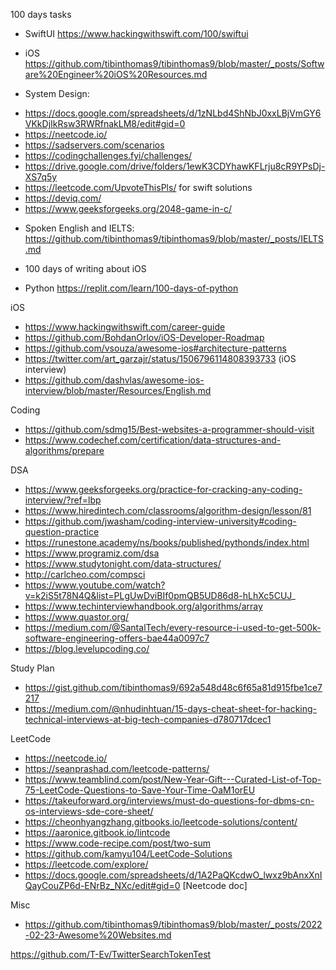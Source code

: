 100 days tasks

* SwiftUI https://www.hackingwithswift.com/100/swiftui

* iOS  https://github.com/tibinthomas9/tibinthomas9/blob/master/_posts/Software%20Engineer%20iOS%20Resources.md

* System Design: 
 - https://docs.google.com/spreadsheets/d/1zNLbd4ShNbJ0xxLBjVmGY6VKkDjIkRsw3RWRfnakLM8/edit#gid=0
 -  https://neetcode.io/
 -  https://sadservers.com/scenarios
 -  https://codingchallenges.fyi/challenges/
 -  https://drive.google.com/drive/folders/1ewK3CDYhawKFLrju8cR9YPsDj-XS7q5y
 -  https://leetcode.com/UpvoteThisPls/ for swift solutions
 -  https://deviq.com/
 -  https://www.geeksforgeeks.org/2048-game-in-c/


* Spoken English and IELTS: https://github.com/tibinthomas9/tibinthomas9/blob/master/_posts/IELTS.md

* 100 days of writing about iOS

*  Python https://replit.com/learn/100-days-of-python
  
    




iOS
* https://www.hackingwithswift.com/career-guide
* https://github.com/BohdanOrlov/iOS-Developer-Roadmap
* https://github.com/vsouza/awesome-ios#architecture-patterns
* https://twitter.com/art_garzajr/status/1506796114808393733 (iOS interview)
* https://github.com/dashvlas/awesome-ios-interview/blob/master/Resources/English.md

Coding

* https://github.com/sdmg15/Best-websites-a-programmer-should-visit
* https://www.codechef.com/certification/data-structures-and-algorithms/prepare

DSA

* https://www.geeksforgeeks.org/practice-for-cracking-any-coding-interview/?ref=lbp
* https://www.hiredintech.com/classrooms/algorithm-design/lesson/81
* https://github.com/jwasham/coding-interview-university#coding-question-practice
* https://runestone.academy/ns/books/published/pythonds/index.html
* https://www.programiz.com/dsa
* https://www.studytonight.com/data-structures/
* http://carlcheo.com/compsci
* https://www.youtube.com/watch?v=k2iS5t78N4Q&list=PLgUwDviBIf0pmQB5UD86d8-hLhXc5CUJ_
* https://www.techinterviewhandbook.org/algorithms/array
* https://www.quastor.org/
* https://medium.com/@SantalTech/every-resource-i-used-to-get-500k-software-engineering-offers-bae44a0097c7
* https://blog.levelupcoding.co/

Study Plan
* https://gist.github.com/tibinthomas9/692a548d48c6f65a81d915fbe1ce7217
* https://medium.com/@nhudinhtuan/15-days-cheat-sheet-for-hacking-technical-interviews-at-big-tech-companies-d780717dcec1

LeetCode
* https://neetcode.io/
* https://seanprashad.com/leetcode-patterns/
* https://www.teamblind.com/post/New-Year-Gift---Curated-List-of-Top-75-LeetCode-Questions-to-Save-Your-Time-OaM1orEU
* https://takeuforward.org/interviews/must-do-questions-for-dbms-cn-os-interviews-sde-core-sheet/
* https://cheonhyangzhang.gitbooks.io/leetcode-solutions/content/
* https://aaronice.gitbook.io/lintcode
* https://www.code-recipe.com/post/two-sum
* https://github.com/kamyu104/LeetCode-Solutions
* https://leetcode.com/explore/
* https://docs.google.com/spreadsheets/d/1A2PaQKcdwO_lwxz9bAnxXnIQayCouZP6d-ENrBz_NXc/edit#gid=0 [Neetcode doc]

Misc
* https://github.com/tibinthomas9/tibinthomas9/blob/master/_posts/2022-02-23-Awesome%20Websites.md

https://github.com/T-Ev/TwitterSearchTokenTest

